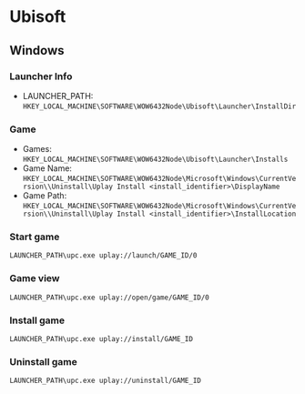 # Ubisoft

## Windows

### Launcher Info

- LAUNCHER_PATH:
  `HKEY_LOCAL_MACHINE\SOFTWARE\WOW6432Node\Ubisoft\Launcher\InstallDir`

### Game

- Games:
  `HKEY_LOCAL_MACHINE\SOFTWARE\WOW6432Node\Ubisoft\Launcher\Installs`
- Game Name:
  `HKEY_LOCAL_MACHINE\SOFTWARE\WOW6432Node\Microsoft\Windows\CurrentVersion\\Uninstall\Uplay Install <install_identifier>\DisplayName`
- Game Path:
  `HKEY_LOCAL_MACHINE\SOFTWARE\WOW6432Node\Microsoft\Windows\CurrentVersion\\Uninstall\Uplay Install <install_identifier>\InstallLocation`

### Start game

```commandline
LAUNCHER_PATH\upc.exe uplay://launch/GAME_ID/0
```

### Game view

```commandline
LAUNCHER_PATH\upc.exe uplay://open/game/GAME_ID/0
```

### Install game

```commandline
LAUNCHER_PATH\upc.exe uplay://install/GAME_ID
```

### Uninstall game

```commandline
LAUNCHER_PATH\upc.exe uplay://uninstall/GAME_ID
```
